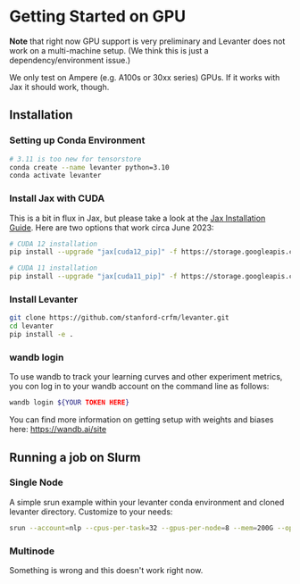 # Getting Started on GPU

**Note** that right now GPU support is very preliminary and Levanter does not work on a multi-machine setup. (We think this is just a dependency/environment issue.)

We only test on Ampere (e.g. A100s or 30xx series)  GPUs. If it works with Jax it should work, though.

## Installation
### Setting up Conda Environment
```bash
# 3.11 is too new for tensorstore
conda create --name levanter python=3.10
conda activate levanter
```
### Install Jax with CUDA

This is a bit in flux in Jax, but please take a look at the [Jax Installation Guide](https://github.com/google/jax#pip-installation-gpu-cuda-installed-via-pip-easier). Here are two options that work circa June 2023:

```bash
# CUDA 12 installation
pip install --upgrade "jax[cuda12_pip]" -f https://storage.googleapis.com/jax-releases/jax_cuda_releases.html

# CUDA 11 installation
pip install --upgrade "jax[cuda11_pip]" -f https://storage.googleapis.com/jax-releases/jax_cuda_releases.html
```

### Install Levanter

```bash
git clone https://github.com/stanford-crfm/levanter.git
cd levanter
pip install -e .
```

### wandb login

To use wandb to track your learning curves and other experiment metrics, you con log in to your wandb account on the command line as follows:
```bash
wandb login ${YOUR TOKEN HERE}
```
You can find more information on getting setup with weights and biases here: https://wandb.ai/site


## Running a job on Slurm

### Single Node

A simple srun example within your levanter conda environment and cloned levanter directory. Customize to your needs:

```bash
srun --account=nlp --cpus-per-task=32 --gpus-per-node=8 --mem=200G --open-mode=append --partition=sphinx  --nodes=1 --pty python examples/alpaca.py --config_path examples/alpaca.yaml
```

### Multinode

Something is wrong and this doesn't work right now.
